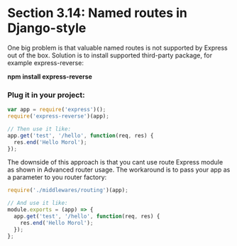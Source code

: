 # Section 3.14: Named routes in Django-style

One big problem is that valuable named routes is not supported by Express out of the 
box. Solution is to install supported third-party package, for 
example express-reverse:

**npm install express-reverse**


### Plug it in your project:
```js
var app = require('express')();
require('express-reverse')(app);

// Then use it like:
app.get('test', '/hello', function(req, res) {
  res.end('Hello Morol');
});
```

The downside of this approach is that you cant use route Express module as shown in 
Advanced router usage. The workaround is to pass your app as a parameter to you 
router factory:

```js
require('./middlewares/routing')(app);

// And use it like:
module.exports = (app) => {
  app.get('test', '/hello', function(req, res) {
    res.end('Hello Morol');
  });
};
```